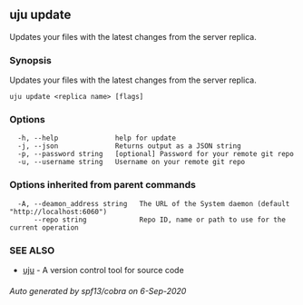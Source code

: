 ## uju update

Updates your files with the latest changes from the server replica.

### Synopsis

Updates your files with the latest changes from the server replica.

```
uju update <replica name> [flags]
```

### Options

```
  -h, --help              help for update
  -j, --json              Returns output as a JSON string
  -p, --password string   [optional] Password for your remote git repo
  -u, --username string   Username on your remote git repo
```

### Options inherited from parent commands

```
  -A, --deamon_address string   The URL of the System daemon (default "http://localhost:6060")
      --repo string             Repo ID, name or path to use for the current operation
```

### SEE ALSO

* [uju](uju.md)	 - A version control tool for source code

###### Auto generated by spf13/cobra on 6-Sep-2020
